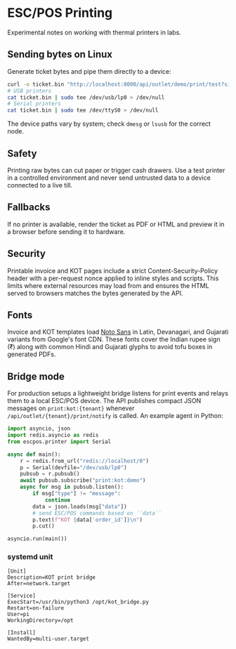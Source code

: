 # ESC/POS Printing

Experimental notes on working with thermal printers in labs.

## Sending bytes on Linux

Generate ticket bytes and pipe them directly to a device:

```bash
curl -o ticket.bin "http://localhost:8000/api/outlet/demo/print/test?size=80mm"
# USB printers
cat ticket.bin | sudo tee /dev/usb/lp0 > /dev/null
# Serial printers
cat ticket.bin | sudo tee /dev/ttyS0 > /dev/null
```

The device paths vary by system; check `dmesg` or `lsusb` for the correct node.

## Safety

Printing raw bytes can cut paper or trigger cash drawers. Use a test printer in a
controlled environment and never send untrusted data to a device connected to a
live till.

## Fallbacks

If no printer is available, render the ticket as PDF or HTML and preview it in a
browser before sending it to hardware.

## Security

Printable invoice and KOT pages include a strict Content-Security-Policy header
with a per-request nonce applied to inline styles and scripts. This limits
where external resources may load from and ensures the HTML served to browsers
matches the bytes generated by the API.

## Fonts

Invoice and KOT templates load [Noto Sans](https://fonts.google.com/noto) in
Latin, Devanagari, and Gujarati variants from Google's font CDN. These fonts
cover the Indian rupee sign (₹) along with common Hindi and Gujarati glyphs to
avoid tofu boxes in generated PDFs.

## Bridge mode

For production setups a lightweight bridge listens for print events and relays
them to a local ESC/POS device. The API publishes compact JSON messages on
`print:kot:{tenant}` whenever `/api/outlet/{tenant}/print/notify` is called.
An example agent in Python:

```python
import asyncio, json
import redis.asyncio as redis
from escpos.printer import Serial

async def main():
    r = redis.from_url("redis://localhost/0")
    p = Serial(devfile="/dev/usb/lp0")
    pubsub = r.pubsub()
    await pubsub.subscribe("print:kot:demo")
    async for msg in pubsub.listen():
        if msg["type"] != "message":
            continue
        data = json.loads(msg["data"])
        # send ESC/POS commands based on ``data``
        p.text(f"KOT {data['order_id']}\n")
        p.cut()

asyncio.run(main())
```

### systemd unit

```
[Unit]
Description=KOT print bridge
After=network.target

[Service]
ExecStart=/usr/bin/python3 /opt/kot_bridge.py
Restart=on-failure
User=pi
WorkingDirectory=/opt

[Install]
WantedBy=multi-user.target
```
